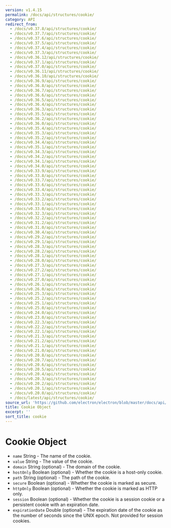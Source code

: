 ```yaml
---
version: v1.4.15
permalink: /docs/api/structures/cookie/
category: API
redirect_from:
  - /docs/v0.37.8/api/structures/cookie/
  - /docs/v0.37.7/api/structures/cookie/
  - /docs/v0.37.6/api/structures/cookie/
  - /docs/v0.37.5/api/structures/cookie/
  - /docs/v0.37.4/api/structures/cookie/
  - /docs/v0.37.3/api/structures/cookie/
  - /docs/v0.36.12/api/structures/cookie/
  - /docs/v0.37.1/api/structures/cookie/
  - /docs/v0.37.0/api/structures/cookie/
  - /docs/v0.36.11/api/structures/cookie/
  - /docs/v0.36.10/api/structures/cookie/
  - /docs/v0.36.9/api/structures/cookie/
  - /docs/v0.36.8/api/structures/cookie/
  - /docs/v0.36.7/api/structures/cookie/
  - /docs/v0.36.6/api/structures/cookie/
  - /docs/v0.36.5/api/structures/cookie/
  - /docs/v0.36.4/api/structures/cookie/
  - /docs/v0.36.3/api/structures/cookie/
  - /docs/v0.35.5/api/structures/cookie/
  - /docs/v0.36.2/api/structures/cookie/
  - /docs/v0.36.0/api/structures/cookie/
  - /docs/v0.35.4/api/structures/cookie/
  - /docs/v0.35.3/api/structures/cookie/
  - /docs/v0.35.2/api/structures/cookie/
  - /docs/v0.34.4/api/structures/cookie/
  - /docs/v0.35.1/api/structures/cookie/
  - /docs/v0.34.3/api/structures/cookie/
  - /docs/v0.34.2/api/structures/cookie/
  - /docs/v0.34.1/api/structures/cookie/
  - /docs/v0.34.0/api/structures/cookie/
  - /docs/v0.33.9/api/structures/cookie/
  - /docs/v0.33.8/api/structures/cookie/
  - /docs/v0.33.7/api/structures/cookie/
  - /docs/v0.33.6/api/structures/cookie/
  - /docs/v0.33.4/api/structures/cookie/
  - /docs/v0.33.3/api/structures/cookie/
  - /docs/v0.33.2/api/structures/cookie/
  - /docs/v0.33.1/api/structures/cookie/
  - /docs/v0.33.0/api/structures/cookie/
  - /docs/v0.32.3/api/structures/cookie/
  - /docs/v0.32.2/api/structures/cookie/
  - /docs/v0.31.2/api/structures/cookie/
  - /docs/v0.31.0/api/structures/cookie/
  - /docs/v0.30.4/api/structures/cookie/
  - /docs/v0.29.2/api/structures/cookie/
  - /docs/v0.29.1/api/structures/cookie/
  - /docs/v0.28.3/api/structures/cookie/
  - /docs/v0.28.2/api/structures/cookie/
  - /docs/v0.28.1/api/structures/cookie/
  - /docs/v0.28.0/api/structures/cookie/
  - /docs/v0.27.3/api/structures/cookie/
  - /docs/v0.27.2/api/structures/cookie/
  - /docs/v0.27.1/api/structures/cookie/
  - /docs/v0.27.0/api/structures/cookie/
  - /docs/v0.26.1/api/structures/cookie/
  - /docs/v0.26.0/api/structures/cookie/
  - /docs/v0.25.3/api/structures/cookie/
  - /docs/v0.25.2/api/structures/cookie/
  - /docs/v0.25.1/api/structures/cookie/
  - /docs/v0.25.0/api/structures/cookie/
  - /docs/v0.24.0/api/structures/cookie/
  - /docs/v0.23.0/api/structures/cookie/
  - /docs/v0.22.3/api/structures/cookie/
  - /docs/v0.22.2/api/structures/cookie/
  - /docs/v0.22.1/api/structures/cookie/
  - /docs/v0.21.3/api/structures/cookie/
  - /docs/v0.21.2/api/structures/cookie/
  - /docs/v0.21.1/api/structures/cookie/
  - /docs/v0.21.0/api/structures/cookie/
  - /docs/v0.20.8/api/structures/cookie/
  - /docs/v0.20.7/api/structures/cookie/
  - /docs/v0.20.6/api/structures/cookie/
  - /docs/v0.20.5/api/structures/cookie/
  - /docs/v0.20.4/api/structures/cookie/
  - /docs/v0.20.3/api/structures/cookie/
  - /docs/v0.20.2/api/structures/cookie/
  - /docs/v0.20.1/api/structures/cookie/
  - /docs/v0.20.0/api/structures/cookie/
  - /docs/latest/api/structures/cookie/
source_url: 'https://github.com/electron/electron/blob/master/docs/api/structures/cookie.md'
title: Cookie Object
excerpt: ''
sort_title: cookie
---
```

# Cookie Object

*   `name` String - The name of the cookie.
*   `value` String - The value of the cookie.
*   `domain` String (optional) - The domain of the cookie.
*   `hostOnly` Boolean (optional) - Whether the cookie is a host-only cookie.
*   `path` String (optional) - The path of the cookie.
*   `secure` Boolean (optional) - Whether the cookie is marked as secure.
*   `httpOnly` Boolean (optional) - Whether the cookie is marked as HTTP only.
*   `session` Boolean (optional) - Whether the cookie is a session cookie or a persistent cookie with an expiration date.
*   `expirationDate` Double (optional) - The expiration date of the cookie as the number of seconds since the UNIX epoch. Not provided for session cookies.

